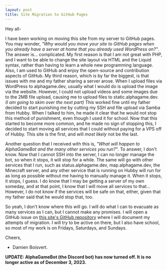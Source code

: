 ```yaml
---
layout: post
title: Site Migration to GitHub Pages
---
```

Hey all-

I have been working on moving this site from my server to GitHub pages.  You may wonder, *"Why would you move your site to GitHub pages when you already have a server at home that you already used WordPress on?"*.
The answer is... complicated. <!--more--> My first reason is that I am not great with PHP, and I want to be able to change the site layout via HTML and the Liquid syntax, rather than having to learn a whole new programming
language.  Also, I am used to GitHub and enjoy the open-source and contribution aspects of GitHub.  My third reason, which is by far the biggest, is that issues with me and my father sharing a server arose.  When I 
upload files via WordPress to alphagame.dev, usually what I would do is upload the image via the website.  However, I could not upload videos and some images due to the 2MB file upload, causing me to upload files to
static.alphagame.dev.  *(I am going to skim over the next part)* This worked fine until my father decided to start punishing me by cutting my SSH and file upload via Samba from Hubby.  When I talked to him, he
made it clear that he would not stop this method of punishment, even though I used it for school.  Now that this started to become more common, and he made no sign of stopping this, I decided to start moving all services
that I could without paying for a VPS off of Hubby.  This site is the first, and will *most likely* not be the last.

Another question that I received with this is, *"What will happen to AlphaGameBot and the many other services you run?"*.  To answer, I don't know.  Now that I cannot SSH into the server, I can no longer manage the bot, so when it stops, it will stop for 
a while.  The same will go with other services that I run, such as status.alphagame.dev, map.alphagame.dev, the Minecraft server, and any other service that is running on Hubby will run for as long as possible without me 
having to manually manage it.  When it stops, it stops, I guess.  I do know that I may be getting a server of my own someday, and at that point, I know that I will move all services to that... However, I do not know if 
the services will be safe on that, either, given that my father said that he would stop that, too.

So yeah, I don't know where this will go.  I will do what I can to evacuate as many services as I can, but I cannot make any promises.  I will open a GitHub issue on [this site's GitHub repository](https://github.com/AlphaGameDeveloper/AlphaGameDeveloper.github.io)
where I will document my attempts of migration.  I will try to be active on there, but I also have school, so most of my work is on Fridays, Saturdays, and Sundays.

Cheers,

* Damien Boisvert.

**UPDATE: AlphaGameBot (the Discord bot) has now turned off.  It is no longer active as of December 3, 2023.**
